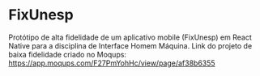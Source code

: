 # FixUnesp
Protótipo de alta fidelidade de um aplicativo mobile (FixUnesp) em React Native para a disciplina de Interface Homem Máquina.
Link do projeto de baixa fidelidade criado no Moqups: https://app.moqups.com/F27PmYohHc/view/page/af38b6355
